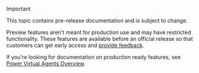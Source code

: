 > [!IMPORTANT]
> This topic contains pre-release documentation and is subject to change.
>
> Preview features aren't meant for production use and may have restricted functionality. These features are available before an official release so that customers can get early access and [provide feedback](https://powerusers.microsoft.com/t5/Forums/ct-p/pva_forums).
>
> If you're looking for documentation on production ready features, see [Power Virtual Agents Overview](../fundamentals-what-is-power-virtual-agents.md).